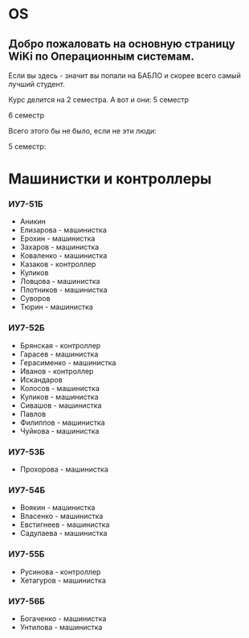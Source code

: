 # OS
## Добро пожаловать на основную страницу WiKi по Операционным системам. 
Если вы здесь - значит вы попали на БАБЛО и скорее всего самый лучший студент.

Курс делится на 2 семестра. А вот и они:
5 семестр

6 семестр

Всего этого бы не было, если не эти люди:

5 семестр:
# Машинистки и контроллеры

### ИУ7-51Б

- Аникин
- Елизарова - машинистка
- Ерохин - машинистка
- Захаров - машинистка
- Коваленко - машинистка
- Казаков - контроллер
- Куликов 
- Ловцова - машинистка
- Плотников - машинистка
- Суворов
- Тюрин - машинистка

### ИУ7-52Б

- Брянская - контроллер
- Гарасев - машинистка
- Герасименко - машинистка
- Иванов - контроллер
- Искандаров 
- Колосов - машинистка
- Куликов - машинистка
- Сивашов - машинистка
- Павлов 
- Филиппов - машинистка
- Чуйкова - машинистка

### ИУ7-53Б

- Прохорова - машинистка

### ИУ7-54Б

- Воякин - машинистка
- Власенко - машинистка
- Евстигнеев - машинистка
- Садулаева - машинистка

### ИУ7-55Б

- Русинова - контроллер
- Хетагуров - машинистка 

### ИУ7-56Б

- Богаченко - машинистка
- Унтилова - машинистка
